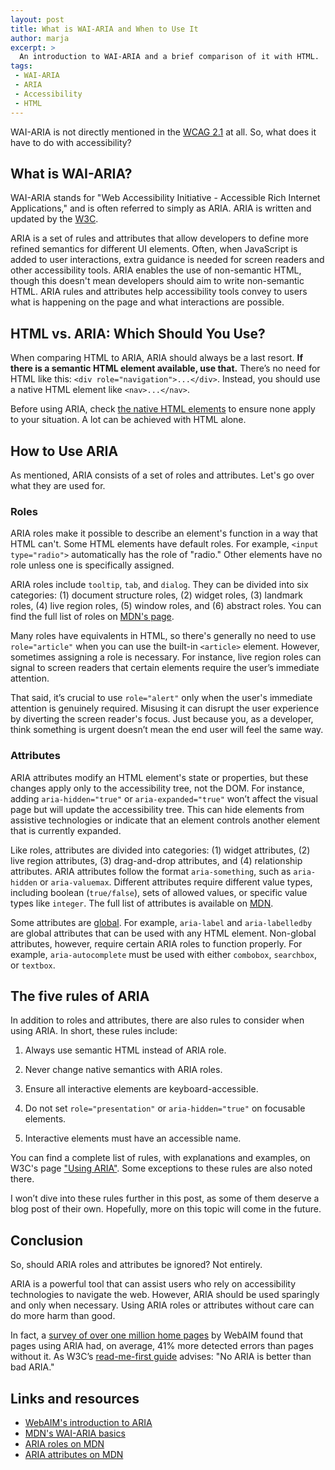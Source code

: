 ```yaml
---
layout: post
title: What is WAI-ARIA and When to Use It
author: marja
excerpt: >
  An introduction to WAI-ARIA and a brief comparison of it with HTML.
tags:
 - WAI-ARIA
 - ARIA
 - Accessibility
 - HTML
---
```


WAI-ARIA is not directly mentioned in the [WCAG 2.1](https://www.w3.org/TR/WCAG21/) at all. So, what does it have to do with accessibility?  

## What is WAI-ARIA?

WAI-ARIA stands for "Web Accessibility Initiative - Accessible Rich Internet Applications," and is often referred to simply as ARIA. ARIA is written and updated by the [W3C](https://www.w3.org/).

ARIA is a set of rules and attributes that allow developers to define more refined semantics for different UI elements. Often, when JavaScript is added to user interactions, extra guidance is needed for screen readers and other accessibility tools. ARIA enables the use of non-semantic HTML, though this doesn't mean developers should aim to write non-semantic HTML. ARIA rules and attributes help accessibility tools convey to users what is happening on the page and what interactions are possible.

## HTML vs. ARIA: Which Should You Use?

When comparing HTML to ARIA, ARIA should always be a last resort. **If there is a semantic HTML element available, use that.** There’s no need for HTML like this: `<div role="navigation">...</div>`. Instead, you should use a native HTML element like `<nav>...</nav>`.

Before using ARIA, check [the native HTML elements](https://developer.mozilla.org/en-US/docs/Web/HTML) to ensure none apply to your situation. A lot can be achieved with HTML alone.

## How to Use ARIA

As mentioned, ARIA consists of a set of roles and attributes. Let's go over what they are used for.

### Roles

ARIA roles make it possible to describe an element's function in a way that HTML can't. Some HTML elements have default roles. For example, `<input type="radio">` automatically has the role of "radio." Other elements have no role unless one is specifically assigned.

ARIA roles include `tooltip`, `tab`, and `dialog`. They can be divided into six categories: (1) document structure roles, (2) widget roles, (3) landmark roles, (4) live region roles, (5) window roles, and (6) abstract roles. You can find the full list of roles on [MDN's page](https://developer.mozilla.org/en-US/docs/Web/Accessibility/ARIA/Roles).

Many roles have equivalents in HTML, so there's generally no need to use `role="article"` when you can use the built-in `<article>` element. However, sometimes assigning a role is necessary. For instance, live region roles can signal to screen readers that certain elements require the user’s immediate attention.

That said, it’s crucial to use `role="alert"` only when the user's immediate attention is genuinely required. Misusing it can disrupt the user experience by diverting the screen reader's focus. Just because you, as a developer, think something is urgent doesn’t mean the end user will feel the same way.

### Attributes

ARIA attributes modify an HTML element's state or properties, but these changes apply only to the accessibility tree, not the DOM. For instance, adding `aria-hidden="true"` or `aria-expanded="true"` won’t affect the visual page but will update the accessibility tree. This can hide elements from assistive technologies or indicate that an element controls another element that is currently expanded.

Like roles, attributes are divided into categories: (1) widget attributes, (2) live region attributes, (3) drag-and-drop attributes, and (4) relationship attributes. ARIA attributes follow the format `aria-something`, such as `aria-hidden` or `aria-valuemax`. Different attributes require different value types, including boolean (`true/false`), sets of allowed values, or specific value types like `integer`. The full list of attributes is available on [MDN](https://developer.mozilla.org/en-US/docs/Web/Accessibility/ARIA/Attributes).

Some attributes are [global](https://developer.mozilla.org/en-US/docs/Web/Accessibility/ARIA/Attributes#global_aria_attributes). For example, `aria-label` and `aria-labelledby` are global attributes that can be used with any HTML element. Non-global attributes, however, require certain ARIA roles to function properly. For example, `aria-autocomplete` must be used with either `combobox`, `searchbox`, or `textbox`.

## The five rules of ARIA

In addition to roles and attributes, there are also rules to consider when using ARIA. In short, these rules include:

1. Always use semantic HTML instead of ARIA role.

2. Never change native semantics with ARIA roles. 

3. Ensure all interactive elements are keyboard-accessible.

4. Do not set `role="presentation"` or `aria-hidden="true"` on focusable elements.

5. Interactive elements must have an accessible name.

You can find a complete list of rules, with explanations and examples, on W3C's page ["Using ARIA"](https://www.w3.org/TR/using-aria/#firstrule). Some exceptions to these rules are also noted there.

I won’t dive into these rules further in this post, as some of them deserve a blog post of their own. Hopefully, more on this topic will come in the future.

## Conclusion

So, should ARIA roles and attributes be ignored? Not entirely. 

ARIA is a powerful tool that can assist users who rely on accessibility technologies to navigate the web. However, ARIA should be used sparingly and only when necessary. Using ARIA roles or attributes without care can do more harm than good.

In fact, a [survey of over one million home pages](https://webaim.org/projects/million/#aria) by WebAIM found that pages using ARIA had, on average, 41% more detected errors than pages without it. As W3C’s [read-me-first guide](https://www.w3.org/WAI/ARIA/apg/practices/read-me-first/) advises: "No ARIA is better than bad ARIA."

## Links and resources

- [WebAIM's introduction to ARIA](https://webaim.org/techniques/aria/)
- [MDN's WAI-ARIA basics](https://developer.mozilla.org/en-US/docs/Learn/Accessibility/WAI-ARIA_basics)
- [ARIA roles on MDN](https://developer.mozilla.org/en-US/docs/Web/Accessibility/ARIA/Roles)
- [ARIA attributes on MDN](https://developer.mozilla.org/en-US/docs/Web/Accessibility/ARIA/Attributes)